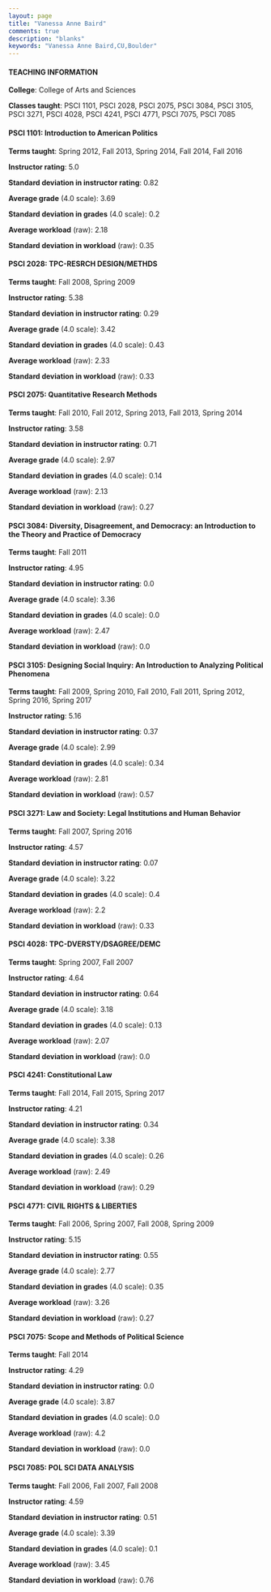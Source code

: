 ```yaml
---
layout: page
title: "Vanessa Anne Baird" 
comments: true
description: "blanks"
keywords: "Vanessa Anne Baird,CU,Boulder"
---
```

<head>
<script src="https://ajax.googleapis.com/ajax/libs/jquery/2.1.3/jquery.min.js"></script>
<script src="https://dl.dropboxusercontent.com/s/pc42nxpaw1ea4o9/highcharts.js?dl=0"></script>
<!-- <script src="../assets/js/highcharts.js"></script> -->
<style type="text/css">@font-face {
	font-family: "Bebas Neue";
	src: url(https://www.filehosting.org/file/details/544349/BebasNeue Regular.otf) format("opentype");
	}
	h1.Bebas { 
		font-family: "Bebas Neue", Verdana, Tahoma;
	}
</style>
</head>
	   
#### TEACHING INFORMATION

**College**: College of Arts and Sciences

**Classes taught**: PSCI 1101, PSCI 2028, PSCI 2075, PSCI 3084, PSCI 3105, PSCI 3271, PSCI 4028, PSCI 4241, PSCI 4771, PSCI 7075, PSCI 7085

#### PSCI 1101: Introduction to American Politics

**Terms taught**: Spring 2012, Fall 2013, Spring 2014, Fall 2014, Fall 2016

**Instructor rating**: 5.0

**Standard deviation in instructor rating**: 0.82

**Average grade** (4.0 scale): 3.69

**Standard deviation in grades** (4.0 scale): 0.2

**Average workload** (raw): 2.18

**Standard deviation in workload** (raw): 0.35

#### PSCI 2028: TPC-RESRCH DESIGN/METHDS

**Terms taught**: Fall 2008, Spring 2009

**Instructor rating**: 5.38

**Standard deviation in instructor rating**: 0.29

**Average grade** (4.0 scale): 3.42

**Standard deviation in grades** (4.0 scale): 0.43

**Average workload** (raw): 2.33

**Standard deviation in workload** (raw): 0.33

#### PSCI 2075: Quantitative Research Methods

**Terms taught**: Fall 2010, Fall 2012, Spring 2013, Fall 2013, Spring 2014

**Instructor rating**: 3.58

**Standard deviation in instructor rating**: 0.71

**Average grade** (4.0 scale): 2.97

**Standard deviation in grades** (4.0 scale): 0.14

**Average workload** (raw): 2.13

**Standard deviation in workload** (raw): 0.27

#### PSCI 3084: Diversity, Disagreement, and Democracy: an Introduction to the Theory and Practice of Democracy

**Terms taught**: Fall 2011

**Instructor rating**: 4.95

**Standard deviation in instructor rating**: 0.0

**Average grade** (4.0 scale): 3.36

**Standard deviation in grades** (4.0 scale): 0.0

**Average workload** (raw): 2.47

**Standard deviation in workload** (raw): 0.0

#### PSCI 3105: Designing Social Inquiry: An Introduction to Analyzing Political Phenomena

**Terms taught**: Fall 2009, Spring 2010, Fall 2010, Fall 2011, Spring 2012, Spring 2016, Spring 2017

**Instructor rating**: 5.16

**Standard deviation in instructor rating**: 0.37

**Average grade** (4.0 scale): 2.99

**Standard deviation in grades** (4.0 scale): 0.34

**Average workload** (raw): 2.81

**Standard deviation in workload** (raw): 0.57

#### PSCI 3271: Law and Society: Legal Institutions and Human Behavior

**Terms taught**: Fall 2007, Spring 2016

**Instructor rating**: 4.57

**Standard deviation in instructor rating**: 0.07

**Average grade** (4.0 scale): 3.22

**Standard deviation in grades** (4.0 scale): 0.4

**Average workload** (raw): 2.2

**Standard deviation in workload** (raw): 0.33

#### PSCI 4028: TPC-DVERSTY/DSAGREE/DEMC

**Terms taught**: Spring 2007, Fall 2007

**Instructor rating**: 4.64

**Standard deviation in instructor rating**: 0.64

**Average grade** (4.0 scale): 3.18

**Standard deviation in grades** (4.0 scale): 0.13

**Average workload** (raw): 2.07

**Standard deviation in workload** (raw): 0.0

#### PSCI 4241: Constitutional Law

**Terms taught**: Fall 2014, Fall 2015, Spring 2017

**Instructor rating**: 4.21

**Standard deviation in instructor rating**: 0.34

**Average grade** (4.0 scale): 3.38

**Standard deviation in grades** (4.0 scale): 0.26

**Average workload** (raw): 2.49

**Standard deviation in workload** (raw): 0.29

#### PSCI 4771: CIVIL RIGHTS & LIBERTIES

**Terms taught**: Fall 2006, Spring 2007, Fall 2008, Spring 2009

**Instructor rating**: 5.15

**Standard deviation in instructor rating**: 0.55

**Average grade** (4.0 scale): 2.77

**Standard deviation in grades** (4.0 scale): 0.35

**Average workload** (raw): 3.26

**Standard deviation in workload** (raw): 0.27

#### PSCI 7075: Scope and Methods of Political Science

**Terms taught**: Fall 2014

**Instructor rating**: 4.29

**Standard deviation in instructor rating**: 0.0

**Average grade** (4.0 scale): 3.87

**Standard deviation in grades** (4.0 scale): 0.0

**Average workload** (raw): 4.2

**Standard deviation in workload** (raw): 0.0

#### PSCI 7085: POL SCI DATA ANALYSIS

**Terms taught**: Fall 2006, Fall 2007, Fall 2008

**Instructor rating**: 4.59

**Standard deviation in instructor rating**: 0.51

**Average grade** (4.0 scale): 3.39

**Standard deviation in grades** (4.0 scale): 0.1

**Average workload** (raw): 3.45

**Standard deviation in workload** (raw): 0.76

